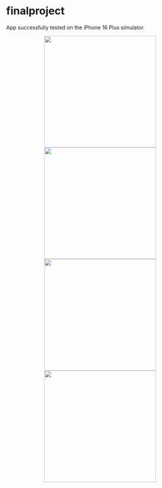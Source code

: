 # finalproject

App successfully tested on the iPhone 16 Plus simulator.

<p align="center">
  <img src="https://github.com/user-attachments/assets/633509b2-8ad0-4170-86f1-3108aa06e6eb" width="300"/><br>
  <img src="https://github.com/user-attachments/assets/aec7e515-4427-49d9-8d9f-de8462292b7b" width="300"/><br>
  <img src="https://github.com/user-attachments/assets/33aa1ef8-51a5-46ad-8890-5924a92fc0d9" width="300"/><br>
  <img src="https://github.com/user-attachments/assets/b33e4e11-8093-4f3c-92e1-06be084013de" width="300"/>
</p>

